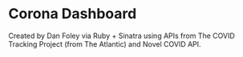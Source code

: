 # Corona Dashboard

Created by Dan Foley via Ruby + Sinatra using APIs from The COVID Tracking Project (from The Atlantic) and Novel COVID API.
